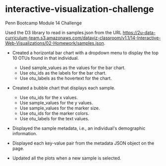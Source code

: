 # interactive-visualization-challenge
Penn Bootcamp Module 14 Challenge

Used the D3 library to read in samples.json from the URL https://2u-data-curriculum-team.s3.amazonaws.com/dataviz-classroom/v1.1/14-Interactive-Web-Visualizations/02-Homework/samples.json.

* Created a horizontal bar chart with a dropdown menu to display the top 10 OTUs found in that individual.
  * Used sample_values as the values for the bar chart.
  * Use otu_ids as the labels for the bar chart.
  * Use otu_labels as the hovertext for the chart.

* Created a bubble chart that displays each sample.
  * Use otu_ids for the x values.
  * Use sample_values for the y values.
  * Use sample_values for the marker size.
  * Use otu_ids for the marker colors.
  * Use otu_labels for the text values.

* Displayed the sample metadata, i.e., an individual's demographic information.
* Displayed each key-value pair from the metadata JSON object on the page.
* Updated all the plots when a new sample is selected.
